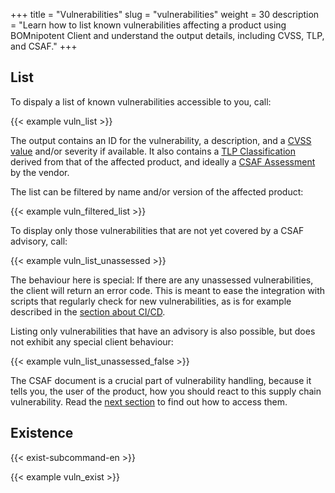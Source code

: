 +++
title = "Vulnerabilities"
slug = "vulnerabilities"
weight = 30
description = "Learn how to list known vulnerabilities affecting a product using BOMnipotent Client and understand the output details, including CVSS, TLP, and CSAF."
+++

## List

To dispaly a list of known vulnerabilities accessible to you, call:

{{< example vuln_list >}}

The output contains an ID for the vulnerability, a description, and a [CVSS value](https://www.first.org/cvss/) and/or severity if available. It also contains a [TLP Classification](https://www.first.org/tlp/) derived from that of the affected product, and ideally a [CSAF Assessment](https://www.csaf.io/) by the vendor.

The list can be filtered by name and/or version of the affected product:

{{< example vuln_filtered_list >}}

To display only those vulnerabilities that are not yet covered by a CSAF advisory, call:

{{< example vuln_list_unassessed >}}

The behaviour here is special: If there are any unassessed vulnerabilities, the client will return an error code. This is meant to ease the integration with scripts that regularly check for new vulnerabilities, as is for example described in the [section about CI/CD](/integration/ci-cd).

Listing only vulnerabilities that have an advisory is also possible, but does not exhibit any special client behaviour:

{{< example vuln_list_unassessed_false >}}

The CSAF document is a crucial part of vulnerability handling, because it tells you, the user of the product, how you should react to this supply chain vulnerability. Read the [next section](/client/consumer/csaf-docs/) to find out how to access them.

## Existence

{{< exist-subcommand-en >}}

{{< example vuln_exist >}}
